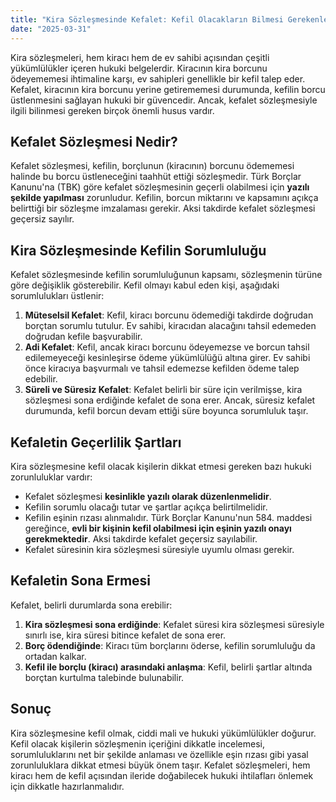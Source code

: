 ```yaml
---
title: "Kira Sözleşmesinde Kefalet: Kefil Olacakların Bilmesi Gerekenler"
date: "2025-03-31"
---
```


Kira sözleşmeleri, hem kiracı hem de ev sahibi açısından çeşitli yükümlülükler içeren hukuki belgelerdir. Kiracının kira borcunu ödeyememesi ihtimaline karşı, ev sahipleri genellikle bir kefil talep eder. Kefalet, kiracının kira borcunu yerine getirememesi durumunda, kefilin borcu üstlenmesini sağlayan hukuki bir güvencedir. Ancak, kefalet sözleşmesiyle ilgili bilinmesi gereken birçok önemli husus vardır.

## Kefalet Sözleşmesi Nedir?

Kefalet sözleşmesi, kefilin, borçlunun (kiracının) borcunu ödememesi halinde bu borcu üstleneceğini taahhüt ettiği sözleşmedir. Türk Borçlar Kanunu\'na (TBK) göre kefalet sözleşmesinin geçerli olabilmesi için **yazılı şekilde yapılması** zorunludur. Kefilin, borcun miktarını ve kapsamını açıkça belirttiği bir sözleşme imzalaması gerekir. Aksi takdirde kefalet sözleşmesi geçersiz sayılır.

## Kira Sözleşmesinde Kefilin Sorumluluğu

Kefalet sözleşmesinde kefilin sorumluluğunun kapsamı, sözleşmenin türüne göre değişiklik gösterebilir. Kefil olmayı kabul eden kişi, aşağıdaki sorumlulukları üstlenir:

1.  **Müteselsil Kefalet**: Kefil, kiracı borcunu ödemediği takdirde doğrudan borçtan sorumlu tutulur. Ev sahibi, kiracıdan alacağını tahsil edemeden doğrudan kefile başvurabilir.
2.  **Adi Kefalet**: Kefil, ancak kiracı borcunu ödeyemezse ve borcun tahsil edilemeyeceği kesinleşirse ödeme yükümlülüğü altına girer. Ev sahibi önce kiracıya başvurmalı ve tahsil edemezse kefilden ödeme talep edebilir.
3.  **Süreli ve Süresiz Kefalet**: Kefalet belirli bir süre için verilmişse, kira sözleşmesi sona erdiğinde kefalet de sona erer. Ancak, süresiz kefalet durumunda, kefil borcun devam ettiği süre boyunca sorumluluk taşır.

## Kefaletin Geçerlilik Şartları

Kira sözleşmesine kefil olacak kişilerin dikkat etmesi gereken bazı hukuki zorunluluklar vardır:

- Kefalet sözleşmesi **kesinlikle yazılı olarak düzenlenmelidir**.
- Kefilin sorumlu olacağı tutar ve şartlar açıkça belirtilmelidir.
- Kefilin eşinin rızası alınmalıdır. Türk Borçlar Kanunu'nun 584. maddesi gereğince, **evli bir kişinin kefil olabilmesi için eşinin yazılı onayı gerekmektedir**. Aksi takdirde kefalet geçersiz sayılabilir.
- Kefalet süresinin kira sözleşmesi süresiyle uyumlu olması gerekir.

## Kefaletin Sona Ermesi

Kefalet, belirli durumlarda sona erebilir:

1.  **Kira sözleşmesi sona erdiğinde**: Kefalet süresi kira sözleşmesi süresiyle sınırlı ise, kira süresi bitince kefalet de sona erer.
2.  **Borç ödendiğinde**: Kiracı tüm borçlarını öderse, kefilin sorumluluğu da ortadan kalkar.
3.  **Kefil ile borçlu (kiracı) arasındaki anlaşma**: Kefil, belirli şartlar altında borçtan kurtulma talebinde bulunabilir.

## Sonuç

Kira sözleşmesine kefil olmak, ciddi mali ve hukuki yükümlülükler doğurur. Kefil olacak kişilerin sözleşmenin içeriğini dikkatle incelemesi, sorumluluklarını net bir şekilde anlaması ve özellikle eşin rızası gibi yasal zorunluluklara dikkat etmesi büyük önem taşır. Kefalet sözleşmeleri, hem kiracı hem de kefil açısından ileride doğabilecek hukuki ihtilafları önlemek için dikkatle hazırlanmalıdır.
